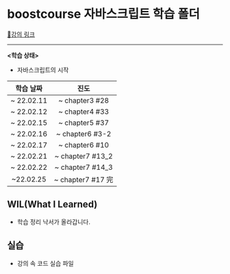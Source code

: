 # boostcourse 자바스크립트 학습 폴더

[🔗강의 링크](https://www.boostcourse.org/cs124/joinLectures/52258)

<hr>

**<학습 상태>**

- 자바스크립트의 시작 

| 학습 날짜  |       진도        |
| :--------: | :---------------: |
| ~ 22.02.11 |  ~ chapter3 #28   |
| ~ 22.02.12 |  ~ chapter4 #33   |
| ~ 22.02.15 |  ~ chapter5 #37   |
| ~ 22.02.16 |  ~ chapter6 #3-2  |
| ~ 22.02.17 |  ~ chapter6 #10   |
| ~ 22.02.21 | ~ chapter7 #13_2  |
| ~ 22.02.22 | ~ chapter7 #14_3  |
| ~22.02.25  | ~ chapter7 #17 完 |



## WIL(What I Learned)

- 학습 정리 낙서가 올라갑니다.

## 실습

- 강의 속 코드 실습 파일
